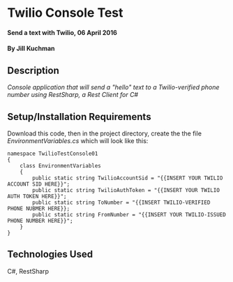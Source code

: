 # Twilio Console Test

#### Send a text with Twilio, 06 April 2016
#### By Jill Kuchman

## Description

_Console application that will send a "hello" text to a Twilio-verified phone number using RestSharp, a Rest Client for C#_

## Setup/Installation Requirements

Download this code, then in the project directory, create the the file _EnvironmentVariables.cs_ which will look like this:

```
namespace TwilioTestConsole01
{
    class EnvironmentVariables
    {
        public static string TwilioAccountSid = "{{INSERT YOUR TWILIO ACCOUNT SID HERE}}";
        public static string TwilioAuthToken = "{{INSERT YOUR TWILIO AUTH TOKEN HERE}}";
        public static string ToNumber = "{{INSERT TWILIO-VERIFIED PHONE NUBMER HERE}};
        public static string FromNumber = "{{INSERT YOUR TWILIO-ISSUED PHONE NUMBER HERE}}";
    }
}
```

## Technologies Used
C#, RestSharp